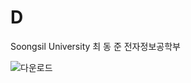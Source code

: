 # D
Soongsil University
최 동 준
전자정보공학부

![다운로드](https://user-images.githubusercontent.com/58469870/70050359-18d42480-1612-11ea-8b3c-a80ed56e9021.png)
